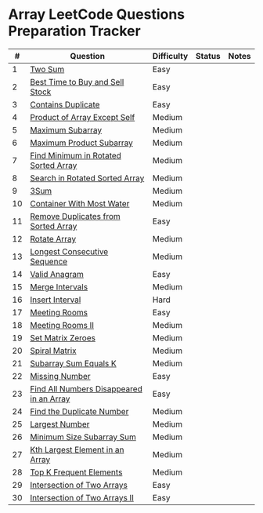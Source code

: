 # Array LeetCode Questions Preparation Tracker

| #  | Question                                                                                                | Difficulty | Status   | Notes                                  |
|----|---------------------------------------------------------------------------------------------------------|------------|----------|----------------------------------------|
| 1  | [Two Sum](https://leetcode.com/problems/two-sum/)                                                       | Easy       |          |                                        |
| 2  | [Best Time to Buy and Sell Stock](https://leetcode.com/problems/best-time-to-buy-and-sell-stock/)       | Easy       |          |                                        |
| 3  | [Contains Duplicate](https://leetcode.com/problems/contains-duplicate/)                                 | Easy       |          |                                        |
| 4  | [Product of Array Except Self](https://leetcode.com/problems/product-of-array-except-self/)             | Medium     |          |                                        |
| 5  | [Maximum Subarray](https://leetcode.com/problems/maximum-subarray/)                                     | Medium     |          |                                        |
| 6  | [Maximum Product Subarray](https://leetcode.com/problems/maximum-product-subarray/)                     | Medium     |          |                                        |
| 7  | [Find Minimum in Rotated Sorted Array](https://leetcode.com/problems/find-minimum-in-rotated-sorted-array/) | Medium     |          |                                        |
| 8  | [Search in Rotated Sorted Array](https://leetcode.com/problems/search-in-rotated-sorted-array/)         | Medium     |          |                                        |
| 9  | [3Sum](https://leetcode.com/problems/3sum/)                                                             | Medium     |          |                                        |
| 10 | [Container With Most Water](https://leetcode.com/problems/container-with-most-water/)                   | Medium     |          |                                        |
| 11 | [Remove Duplicates from Sorted Array](https://leetcode.com/problems/remove-duplicates-from-sorted-array/) | Easy       |          |                                        |
| 12 | [Rotate Array](https://leetcode.com/problems/rotate-array/)                                             | Medium     |          |                                        |
| 13 | [Longest Consecutive Sequence](https://leetcode.com/problems/longest-consecutive-sequence/)             | Medium     |          |                                        |
| 14 | [Valid Anagram](https://leetcode.com/problems/valid-anagram/)                                           | Easy       |          |                                        |
| 15 | [Merge Intervals](https://leetcode.com/problems/merge-intervals/)                                       | Medium     |          |                                        |
| 16 | [Insert Interval](https://leetcode.com/problems/insert-interval/)                                       | Hard       |          |                                        |
| 17 | [Meeting Rooms](https://leetcode.com/problems/meeting-rooms/)                                           | Easy       |          |                                        |
| 18 | [Meeting Rooms II](https://leetcode.com/problems/meeting-rooms-ii/)                                     | Medium     |          |                                        |
| 19 | [Set Matrix Zeroes](https://leetcode.com/problems/set-matrix-zeroes/)                                   | Medium     |          |                                        |
| 20 | [Spiral Matrix](https://leetcode.com/problems/spiral-matrix/)                                           | Medium     |          |                                        |
| 21 | [Subarray Sum Equals K](https://leetcode.com/problems/subarray-sum-equals-k/)                           | Medium     |          |                                        |
| 22 | [Missing Number](https://leetcode.com/problems/missing-number/)                                         | Easy       |          |                                        |
| 23 | [Find All Numbers Disappeared in an Array](https://leetcode.com/problems/find-all-numbers-disappeared-in-an-array/) | Easy       |          |                                        |
| 24 | [Find the Duplicate Number](https://leetcode.com/problems/find-the-duplicate-number/)                   | Medium     |          |                                        |
| 25 | [Largest Number](https://leetcode.com/problems/largest-number/)                                         | Medium     |          |                                        |
| 26 | [Minimum Size Subarray Sum](https://leetcode.com/problems/minimum-size-subarray-sum/)                   | Medium     |          |                                        |
| 27 | [Kth Largest Element in an Array](https://leetcode.com/problems/kth-largest-element-in-an-array/)       | Medium     |          |                                        |
| 28 | [Top K Frequent Elements](https://leetcode.com/problems/top-k-frequent-elements/)                       | Medium     |          |                                        |
| 29 | [Intersection of Two Arrays](https://leetcode.com/problems/intersection-of-two-arrays/)                 | Easy       |          |                                        |
| 30 | [Intersection of Two Arrays II](https://leetcode.com/problems/intersection-of-two-arrays-ii/)           | Easy       |          |                                        |
